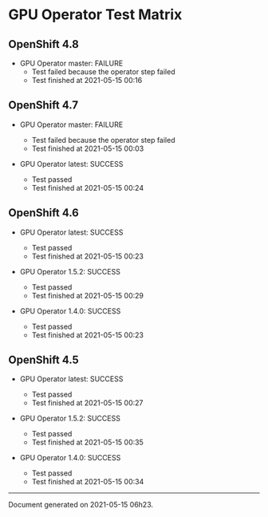 
GPU Operator Test Matrix
========================

OpenShift 4.8
-------------

* GPU Operator master: FAILURE
  - Test failed because the operator step failed
  - Test finished at 2021-05-15 00:16

OpenShift 4.7
-------------

* GPU Operator master: FAILURE
  - Test failed because the operator step failed
  - Test finished at 2021-05-15 00:03

* GPU Operator latest: SUCCESS
  - Test passed
  - Test finished at 2021-05-15 00:24

OpenShift 4.6
-------------

* GPU Operator latest: SUCCESS
  - Test passed
  - Test finished at 2021-05-15 00:23

* GPU Operator 1.5.2: SUCCESS
  - Test passed
  - Test finished at 2021-05-15 00:29

* GPU Operator 1.4.0: SUCCESS
  - Test passed
  - Test finished at 2021-05-15 00:23

OpenShift 4.5
-------------

* GPU Operator latest: SUCCESS
  - Test passed
  - Test finished at 2021-05-15 00:27

* GPU Operator 1.5.2: SUCCESS
  - Test passed
  - Test finished at 2021-05-15 00:35

* GPU Operator 1.4.0: SUCCESS
  - Test passed
  - Test finished at 2021-05-15 00:34


---
Document generated on 2021-05-15 06h23.
